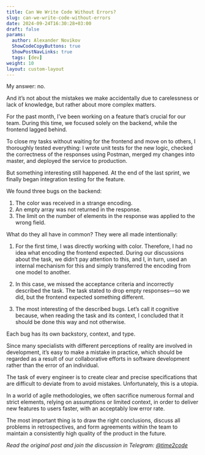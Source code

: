 ```yaml
---
title: Can We Write Code Without Errors?  
slug: can-we-write-code-without-errors                 
date: 2024-09-24T16:30:28+03:00
draft: false                                  
params:
  author: Alexander Novikov                  
  ShowCodeCopyButtons: true
  ShowPostNavLinks: true
  tags: [dev]                
weight: 10
layout: custom-layout
---
```


My answer: no.

And it’s not about the mistakes we make accidentally due to carelessness or lack of knowledge, but rather about more complex matters.

For the past month, I’ve been working on a feature that’s crucial for our team. During this time, we focused solely on the backend, while the frontend lagged behind.

To close my tasks without waiting for the frontend and move on to others, I thoroughly tested everything: I wrote unit tests for the new logic, checked the correctness of the responses using Postman, merged my changes into master, and deployed the service to production.

But something interesting still happened. At the end of the last sprint, we finally began integration testing for the feature.

We found three bugs on the backend:

1. The color was received in a strange encoding.
2. An empty array was not returned in the response.
3. The limit on the number of elements in the response was applied to the wrong field.

What do they all have in common? They were all made intentionally:

1. For the first time, I was directly working with color. Therefore, I had no idea what encoding the frontend expected. During our discussions about the task, we didn’t pay attention to this, and I, in turn, used an internal mechanism for this and simply transferred the encoding from one model to another.
   
2. In this case, we missed the acceptance criteria and incorrectly described the task. The task stated to drop empty responses—so we did, but the frontend expected something different.
   
3. The most interesting of the described bugs. Let’s call it cognitive because, when reading the task and its context, I concluded that it should be done this way and not otherwise.

Each bug has its own backstory, context, and type.

Since many specialists with different perceptions of reality are involved in development, it’s easy to make a mistake in practice, which should be regarded as a result of our collaborative efforts in software development rather than the error of an individual.

The task of every engineer is to create clear and precise specifications that are difficult to deviate from to avoid mistakes. Unfortunately, this is a utopia.

In a world of agile methodologies, we often sacrifice numerous formal and strict elements, relying on assumptions or limited context, in order to deliver new features to users faster, with an acceptably low error rate.

The most important thing is to draw the right conclusions, discuss all problems in retrospectives, and form agreements within the team to maintain a consistently high quality of the product in the future.

*Read the original post and join the discussion in Telegram: [@time2code](https://t.me/time2code/302)*
